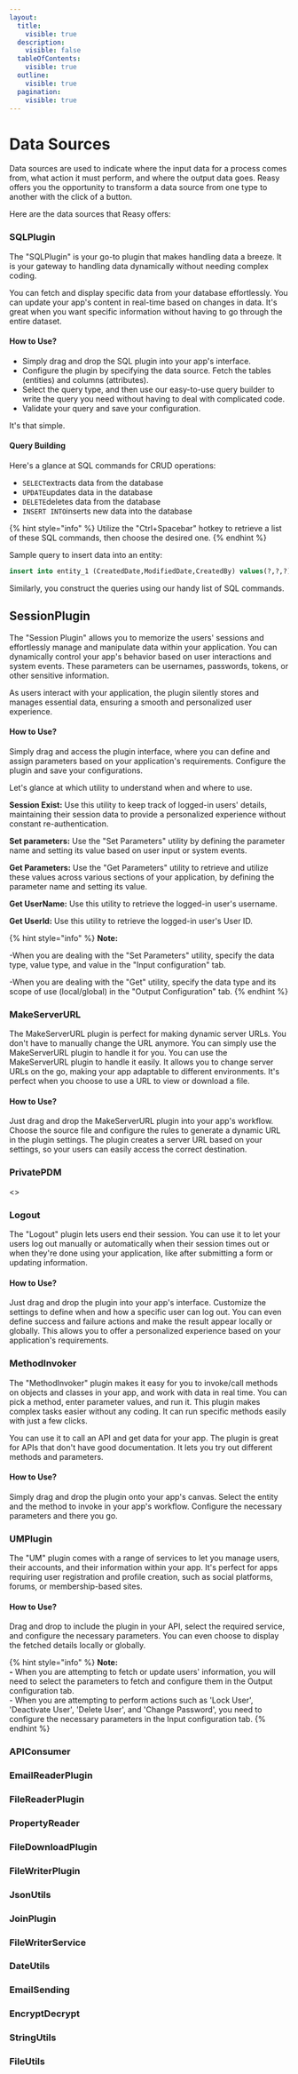 ```yaml
---
layout:
  title:
    visible: true
  description:
    visible: false
  tableOfContents:
    visible: true
  outline:
    visible: true
  pagination:
    visible: true
---
```


# Data Sources

Data sources are used to indicate where the input data for a process comes from, what action it must perform, and where the output data goes. Reasy offers you the opportunity to transform a data source from one type to another with the click of a button.

Here are the data sources that Reasy offers:

### SQLPlugin

The "SQLPlugin" is your go-to plugin that makes handling data a breeze. It is your gateway to handling data dynamically without needing complex coding.&#x20;

You can fetch and display specific data from your database effortlessly. You can update your app's content in real-time based on changes in data. It's great when you want specific information without having to go through the entire dataset.

#### How to Use?

* Simply drag and drop the SQL plugin into your app's interface.
* Configure the plugin by specifying the data source. Fetch the tables (entities) and columns (attributes).
* Select the query type, and then use our easy-to-use query builder to write the query you need without having to deal with complicated code.&#x20;
* Validate your query and save your configuration.&#x20;

It's that simple.

#### Query Building

Here's a glance at SQL commands for CRUD operations:

* `SELECT`extracts data from the database
* `UPDATE`updates data in the database
* `DELETE`deletes data from the database
* `INSERT INTO`inserts new data into the database

{% hint style="info" %}
Utilize the "Ctrl+Spacebar" hotkey to retrieve a list of these SQL commands, then choose the desired one.
{% endhint %}

Sample query to insert data into an entity:

```sql
insert into entity_1 (CreatedDate,ModifiedDate,CreatedBy) values(?,?,?)
```

Similarly, you construct the queries using our handy list of SQL commands.

## SessionPlugin

The "Session Plugin" allows you to memorize the users' sessions and effortlessly manage and manipulate data within your application. You can dynamically control your app's behavior based on user interactions and system events. These parameters can be usernames, passwords, tokens, or other sensitive information.&#x20;

As users interact with your application, the plugin silently stores and manages essential data, ensuring a smooth and personalized user experience.&#x20;

#### How to Use?

Simply drag and access the plugin interface, where you can define and assign parameters based on your application's requirements. Configure the plugin and save your configurations.&#x20;

Let's glance at which utility to understand when and where to use.&#x20;

**Session Exist:** Use this utility to keep track of logged-in users' details, maintaining their session data to provide a personalized experience without constant re-authentication.&#x20;

**Set parameters:** Use the "Set Parameters" utility by defining the parameter name and setting its value based on user input or system events.&#x20;

**Get Parameters:** Use the "Get Parameters" utility to retrieve and utilize these values across various sections of your application, by defining the parameter name and setting its value.&#x20;

**Get UserName:** Use this utility to retrieve the logged-in user's username.&#x20;

**Get UserId:** Use this utility to retrieve the logged-in user's User ID.&#x20;

{% hint style="info" %}
**Note:**&#x20;

\-When you are dealing with the "Set Parameters" utility, specify the data type, value type, and value in the "Input configuration" tab.

\-When you are dealing with the "Get" utility, specify the data type and its scope of use (local/global) in the "Output Configuration" tab.
{% endhint %}

### MakeServerURL

The MakeServerURL plugin is perfect for making dynamic server URLs. You don't have to manually change the URL anymore. You can simply use the MakeServerURL plugin to handle it for you. You can use the MakeServerURL plugin to handle it easily. It allows you to change server URLs on the go, making your app adaptable to different environments. It's perfect when you choose to use a URL to view or download a file.

#### How to Use?

Just drag and drop the MakeServerURL plugin into your app's workflow. Choose the source file and configure the rules to generate a dynamic URL in the plugin settings. The plugin creates a server URL based on your settings, so your users can easily access the correct destination.

### PrivatePDM

<>

### Logout

The "Logout" plugin lets users end their session. You can use it to let your users log out manually or automatically when their session times out or when they're done using your application, like after submitting a form or updating information.

#### How to Use?

Just drag and drop the plugin into your app's interface. Customize the settings to define when and how a specific user can log out. You can even define success and failure actions and make the result appear locally or globally. This allows you to offer a personalized experience based on your application's requirements.

### MethodInvoker

The "MethodInvoker" plugin makes it easy for you to invoke/call methods on objects and classes in your app, and work with data in real time. You can pick a method, enter parameter values, and run it. This plugin makes complex tasks easier without any coding. It can run specific methods easily with just a few clicks.&#x20;

You can use it to call an API and get data for your app. The plugin is great for APIs that don't have good documentation. It lets you try out different methods and parameters.

#### How to Use?

Simply drag and drop the plugin onto your app's canvas. Select the entity and the method to invoke in your app's workflow. Configure the necessary parameters and there you go.

### UMPlugin

The "UM" plugin comes with a range of services to let you manage users, their accounts, and their information within your app. It's perfect for apps requiring user registration and profile creation, such as social platforms, forums, or membership-based sites.&#x20;

#### How to Use?

Drag and drop to include the plugin in your API, select the required service, and configure the necessary parameters. You can even choose to display the fetched details locally or globally.

{% hint style="info" %}
**Note:** \
**-** When you are attempting to fetch or update users' information, you will need to select the parameters to fetch and configure them in the Output configuration tab.\
\- When you are attempting to perform actions such as 'Lock User', 'Deactivate User', 'Delete User', and 'Change Password', you need to configure the necessary parameters in the Input configuration tab.
{% endhint %}

### APIConsumer



### EmailReaderPlugin

### FileReaderPlugin

### PropertyReader

### FileDownloadPlugin

### FileWriterPlugin

### JsonUtils

### JoinPlugin

### FileWriterService

### DateUtils

### EmailSending

### EncryptDecrypt

### StringUtils

### FileUtils

